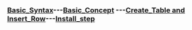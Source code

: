 ### [Basic_Syntax](https://https://sudarshan-gurav.github.io/Basic_Syntax)---[Basic_Concept](sudarshn-gurav.github.i/Basic_concept) ---[Create_Table and Insert_Row](https://sudarshan-gurav.github.io/Create_Insert)---[Install_step](https://sudarshan-gurav.github.io/install_step)
